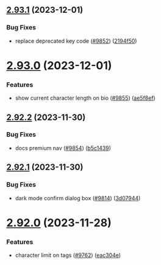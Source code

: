## [2.93.1](https://github.com/EddieHubCommunity/BioDrop/compare/v2.93.0...v2.93.1) (2023-12-01)


### Bug Fixes

* replace deprecated key code ([#9852](https://github.com/EddieHubCommunity/BioDrop/issues/9852)) ([2194f50](https://github.com/EddieHubCommunity/BioDrop/commit/2194f507a8a802f487e0cba46751b66d68dd71b6))



# [2.93.0](https://github.com/EddieHubCommunity/BioDrop/compare/v2.92.2...v2.93.0) (2023-12-01)


### Features

* show current character length on bio ([#9855](https://github.com/EddieHubCommunity/BioDrop/issues/9855)) ([ae5f8ef](https://github.com/EddieHubCommunity/BioDrop/commit/ae5f8ef6de867a0ec77830410e35f3fa4c0df416))



## [2.92.2](https://github.com/EddieHubCommunity/BioDrop/compare/v2.92.1...v2.92.2) (2023-11-30)


### Bug Fixes

* docs premium nav ([#9854](https://github.com/EddieHubCommunity/BioDrop/issues/9854)) ([b5c1439](https://github.com/EddieHubCommunity/BioDrop/commit/b5c14390bcb5445c43c986e1486b1ff58a686029))



## [2.92.1](https://github.com/EddieHubCommunity/BioDrop/compare/v2.92.0...v2.92.1) (2023-11-30)


### Bug Fixes

* dark mode confirm dialog box ([#9814](https://github.com/EddieHubCommunity/BioDrop/issues/9814)) ([3d07944](https://github.com/EddieHubCommunity/BioDrop/commit/3d07944ce85222d70b80cbde6e10af21e68e1bfb))



# [2.92.0](https://github.com/EddieHubCommunity/BioDrop/compare/v2.91.2...v2.92.0) (2023-11-28)


### Features

* character limit on tags ([#9762](https://github.com/EddieHubCommunity/BioDrop/issues/9762)) ([eac304e](https://github.com/EddieHubCommunity/BioDrop/commit/eac304e1d6070837ac99e91c31c24dc45caa00ad))



